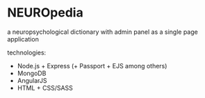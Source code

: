 # NEUROpedia

a neuropsychological dictionary with admin panel as a single page application

technologies:
* Node.js + Express (+ Passport + EJS among others)
* MongoDB
* AngularJS
* HTML + CSS/SASS